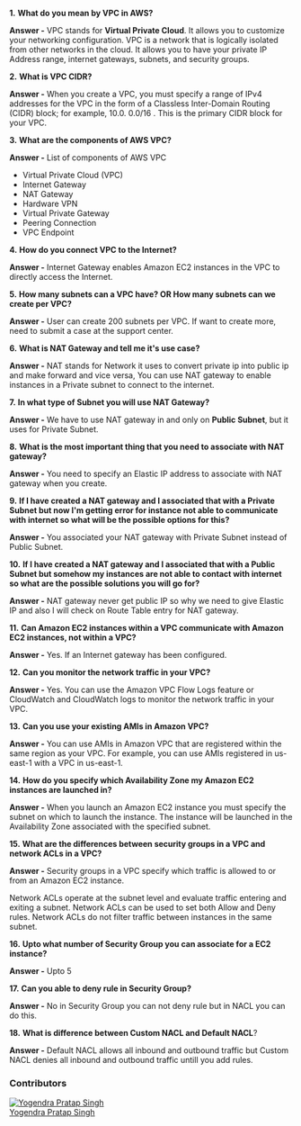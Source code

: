 **1.** **What do you mean by VPC in AWS?**

**Answer -** VPC stands for **Virtual Private Cloud**.  It allows you to customize your networking configuration. VPC is a network that is logically isolated from other networks in the cloud. It allows you to have your private IP Address range, internet gateways, subnets, and security groups.

**2.** **What is VPC CIDR?**

**Answer -** When you create a VPC, you must specify a range of IPv4 addresses for the VPC in the form of a Classless Inter-Domain Routing (CIDR) block; for example, 10.0. 0.0/16 . This is the primary CIDR block for your VPC.

**3.** **What are the components of AWS VPC?**

**Answer -** List of components of AWS VPC
- Virtual Private Cloud (VPC)
- Internet Gateway
- NAT Gateway
- Hardware VPN
- Virtual Private Gateway
- Peering Connection
- VPC Endpoint

**4.** **How do you connect VPC to the Internet?**

**Answer -** Internet Gateway enables Amazon EC2 instances in the VPC to directly access the Internet.

**5.** **How many subnets can a VPC have? OR How many subnets can we create per VPC?**

**Answer -** User can create 200 subnets per VPC. If want to create more, need to submit a case at the support center.


**6.** **What is NAT Gateway and tell me it's use case?**

**Answer -** NAT stands for Network it uses to convert private ip into public ip and make forward and vice versa, You can use NAT gateway to enable instances in a Private subnet to connect to the internet.

**7.** **In what type of Subnet you will use NAT Gateway?**

**Answer -** We have to use NAT gateway in and only on **Public Subnet**, but it uses for Private Subnet.

**8.** **What is the most important thing that you need to associate with NAT gateway?**

**Answer -** You need to specify an Elastic IP address to associate with NAT gateway when you create.

**9.** **If I have created a NAT gateway and I associated that with a Private Subnet but now I'm getting error for instance not able to communicate with internet so what will be the possible options for this?**

**Answer -** You associated your NAT gateway with Private Subnet instead of Public Subnet.

**10.** **If I have created a NAT gateway and I associated that with a Public Subnet but somehow my instances are not able to contact with internet so what are the possible solutions you will go for?**

**Answer -**  NAT gateway never get public IP so why we need to give Elastic IP and also I will check on Route Table entry for NAT gateway. 

**11.** **Can Amazon EC2 instances within a VPC communicate with Amazon EC2 instances, not within a VPC?**

**Answer -** Yes. If an Internet gateway has been configured.

**12.** **Can you monitor the network traffic in your VPC?**

**Answer -** Yes. You can use the Amazon VPC Flow Logs feature or CloudWatch and CloudWatch logs to monitor the network traffic in your VPC.

**13.** **Can you use your existing AMIs in Amazon VPC?**

**Answer -** You can use AMIs in Amazon VPC that are registered within the same region as your VPC. For example, you can use AMIs registered in us-east-1 with a VPC in us-east-1.

**14.** **How do you specify which Availability Zone my Amazon EC2 instances are launched in?**

**Answer -** When you launch an Amazon EC2 instance you must specify the subnet on which to launch the instance. The instance will be launched in the Availability Zone associated with the specified subnet.

**15.** **What are the differences between security groups in a VPC and network ACLs in a VPC?**

**Answer -** Security groups in a VPC specify which traffic is allowed to or from an Amazon EC2 instance.

Network ACLs operate at the subnet level and evaluate traffic entering and exiting a subnet. Network ACLs can be used to set both Allow and Deny rules. Network ACLs do not filter traffic between instances in the same subnet.

**16.** **Upto what number of Security Group you can associate for a EC2 instance?**

**Answer -** Upto 5

**17.** **Can you able to deny rule in Security Group?**

**Answer -** No in Security Group you can not deny rule but in NACL you can do this.

**18.** **What is difference between Custom NACL and Default NACL**?

**Answer -** Default NACL allows all inbound and outbound traffic but Custom NACL denies all inbound and outbound traffic untill you add rules.

 

### Contributors
[![Yogendra Pratap Singh][yogendra_avatar]][yogendra_homepage]<br/>[Yogendra Pratap Singh][yogendra_homepage] 

  [yogendra_homepage]: https://github.com/PratapSingh13
  [yogendra_avatar]: https://img.cloudposse.com/75x75/https://github.com/PratapSingh13.png
